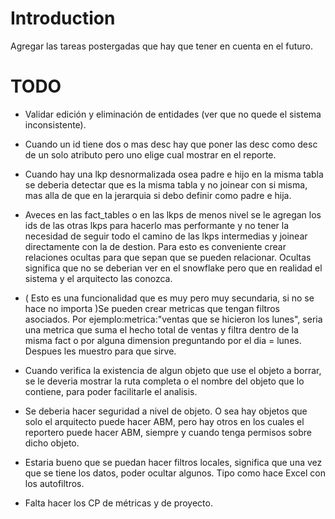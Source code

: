 # Introduction #

Agregar las tareas postergadas que hay que tener en cuenta en el futuro.


# TODO #

- Validar edición y eliminación de entidades (ver que no quede el sistema inconsistente).

- Cuando un id tiene dos o mas desc hay que poner las desc como desc de un solo atributo                                       pero uno elige cual mostrar en el reporte.

- Cuando hay una lkp desnormalizada osea padre e hijo en la misma tabla se deberia                  detectar que es la misma tabla y no joinear con si misma, mas alla de que en la jerarquia si debo definir como padre e hija.

- Aveces en las fact\_tables o en las lkps de menos nivel se le agregan los ids de las otras
lkps para hacerlo mas performante y no tener la necesidad de seguir todo el camino de las
lkps intermedias y joinear directamente con la de destion. Para esto es conveniente crear
relaciones ocultas para que sepan que se pueden relacionar. Ocultas significa que no se deberian ver en el snowflake pero que en realidad el sistema y el arquitecto las conozca.

- ( Esto es una funcionalidad que es muy pero muy secundaria, si no se hace no importa )Se pueden crear metricas que tengan filtros asociados. Por ejemplo:metrica:"ventas que se hicieron los lunes", seria una metrica que suma el hecho total de ventas y filtra dentro de la misma fact o por alguna dimension preguntando por el dia = lunes. Despues les muestro para que sirve.

- Cuando verifica la existencia de algun objeto que use el objeto a borrar, se le deveria mostrar la ruta completa o el nombre del objeto que lo contiene, para poder facilitarle el analisis.

- Se deberia hacer seguridad a nivel de objeto. O sea hay objetos que solo el arquitecto puede hacer ABM, pero hay otros en los cuales el reportero puede hacer ABM, siempre y cuando tenga permisos sobre dicho objeto.

- Estaria bueno que se puedan hacer filtros locales, significa que una vez que se tiene los datos, poder ocultar algunos. Tipo como hace Excel con los autofiltros.

- Falta hacer los CP de métricas y de proyecto.